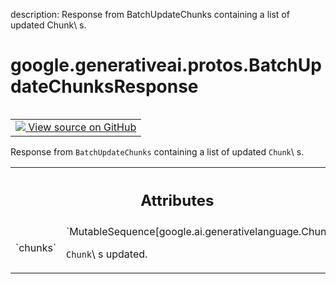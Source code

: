 description: Response from BatchUpdateChunks containing a list of updated Chunk\ s.

<div itemscope itemtype="http://developers.google.com/ReferenceObject">
<meta itemprop="name" content="google.generativeai.protos.BatchUpdateChunksResponse" />
<meta itemprop="path" content="Stable" />
</div>

# google.generativeai.protos.BatchUpdateChunksResponse

<!-- Insert buttons and diff -->

<table class="tfo-notebook-buttons tfo-api nocontent" align="left">
<td>
  <a target="_blank" href="https://github.com/googleapis/google-cloud-python/tree/main/packages/google-ai-generativelanguage/google/ai/generativelanguage_v1beta/types/retriever_service.py#L667-L680">
    <img src="https://www.tensorflow.org/images/GitHub-Mark-32px.png" />
    View source on GitHub
  </a>
</td>
</table>



Response from ``BatchUpdateChunks`` containing a list of updated ``Chunk``\ s.

<!-- Placeholder for "Used in" -->




<!-- Tabular view -->
 <table class="responsive fixed orange">
<colgroup><col width="214px"><col></colgroup>
<tr><th colspan="2"><h2 class="add-link">Attributes</h2></th></tr>

<tr>
<td>
`chunks`<a id="chunks"></a>
</td>
<td>
`MutableSequence[google.ai.generativelanguage.Chunk]`

``Chunk``\ s updated.
</td>
</tr>
</table>



